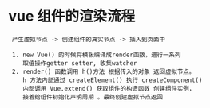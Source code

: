 

#  vue 组件的渲染流程
    
     产生虚拟节点 -> 创建组件的真实节点 -> 插入到页面中

     1. new Vue() 的时候将模板编译成render函数，进行一系列
        取值操作getter setter, 收集watcher
     2. render() 函数调用 h()方法 根据传入的对象 返回虚拟节点。
        h 方法内部通过 createElement() 执行 createComponent()
        内部调用 Vue.extend() 获取组件的构造函数 创建组件实例，
        接着给组件初始化声明周期 。最终创建虚拟节点返回